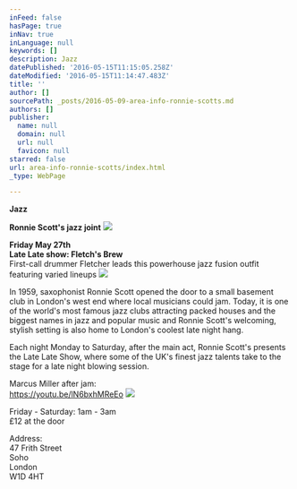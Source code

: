 ```yaml
---
inFeed: false
hasPage: true
inNav: true
inLanguage: null
keywords: []
description: Jazz
datePublished: '2016-05-15T11:15:05.258Z'
dateModified: '2016-05-15T11:14:47.483Z'
title: ''
author: []
sourcePath: _posts/2016-05-09-area-info-ronnie-scotts.md
authors: []
publisher:
  name: null
  domain: null
  url: null
  favicon: null
starred: false
url: area-info-ronnie-scotts/index.html
_type: WebPage

---
```

**Jazz**

**Ronnie Scott's jazz joint**
![](https://the-grid-user-content.s3-us-west-2.amazonaws.com/d98b6a59-4567-42ff-ba54-ca1f432605a2.jpg)

**Friday May 27th  
Late Late show: Fletch's Brew**  
First-call drummer Fletcher leads this powerhouse jazz fusion outfit featuring varied lineups
![](https://the-grid-user-content.s3-us-west-2.amazonaws.com/fe3e2e8d-d594-4bfa-b047-dbafe3ccae6f.jpg)

In 1959, saxophonist Ronnie Scott opened the door to a small basement club in London's west end where local musicians could jam. Today, it is one of the world's most famous jazz clubs attracting packed houses and the biggest names in jazz and popular music and Ronnie Scott's welcoming, stylish setting is also home to London's coolest late night hang.

Each night Monday to Saturday, after the main act, Ronnie Scott's presents the Late Late Show, where some of the UK's finest jazz talents take to the stage for a late night blowing session.

Marcus Miller after jam:  
https://youtu.be/lN6bxhMReEo
![](https://imgflo.herokuapp.com/graph/vahj1ThiexotieMo/6f40e9285aa7e175ca479bdfa2b05716/passthrough.jpg?height=600&input=https%3A%2F%2Fthe-grid-user-content.s3-us-west-2.amazonaws.com%2Fabb9f8fe-8788-4648-96a7-e6ea1558772c.jpg)

Friday - Saturday: 1am - 3am  
£12 at the door

Address:  
47 Frith Street  
Soho  
London  
W1D 4HT
